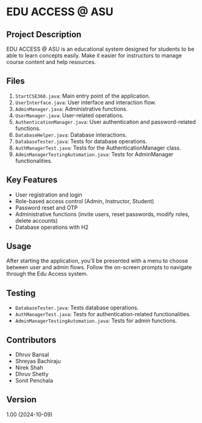 # EDU ACCESS @ ASU

## Project Description

EDU ACCESS @ ASU is an educational system designed for students to be able to learn concepts easily. Make it easier for instructors to manage course content and help resources.

## Files

1. `StartCSE360.java`: Main entry point of the application.
2. `UserInterface.java`: User interface and interaction flow.
3. `AdminManager.java`: Administrative functions.
4. `UserManager.java`: User-related operations.
5. `AuthenticationManager.java`: User authentication and password-related functions.
6. `DatabaseHelper.java`: Database interactions.
7. `DatabaseTester.java`: Tests for database operations.
8. `AuthManagerTest.java`: Tests for the AuthenticationManager class.
9. `AdminManagerTestingAutomation.java`: Tests for AdminManager functionalities.

## Key Features

- User registration and login
- Role-based access control (Admin, Instructor, Student)
- Password reset and OTP
- Administrative functions (invite users, reset passwords, modify roles, delete accounts)
- Database operations with H2

## Usage

After starting the application, you'll be presented with a menu to choose between user and admin flows. Follow the on-screen prompts to navigate through the Edu Access system.

## Testing

- `DatabaseTester.java`: Tests database operations.
- `AuthManagerTest.java`: Tests for authentication-related functionalities.
- `AdminManagerTestingAutomation.java`: Tests for admin functions.

## Contributors

- Dhruv Bansal
- Shreyas Bachiraju
- Nirek Shah
- Dhruv Shetty
- Sonit Penchala

## Version

1.00 (2024-10-09)
